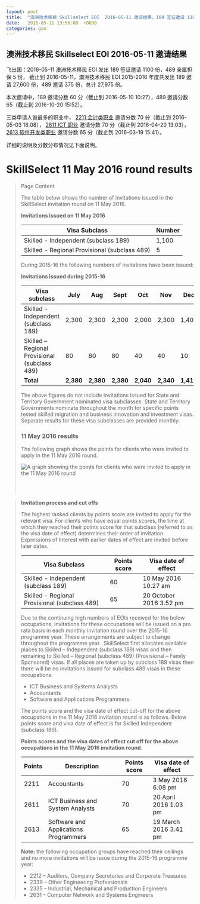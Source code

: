 ```yaml
---
layout: post
title:  "澳洲技术移民 Skillselect EOI  2016-05-11 邀请结果，189 签证邀请 1100 份，489 亲属担保 5 份"
date:   2016-05-11 13:56:00  +0800
categories: gsm
---
```


## 澳洲技术移民 Skillselect EOI  2016-05-11 邀请结果

飞出国：2016-05-11 澳洲技术移民 EOI 发出 189 签证邀请 1100 份，489 亲属担保 5 份，
截止到 2016-05-11，澳洲技术移民 EOI 2015-2016 年度共发出 189 邀请 27,600 份，489 邀请 375 份，总计 27,975 份。

本次邀请中，189 邀请分数 60 分（截止到 2016-05-10 10:27），489 邀请分数 65（截止到 2016-10-20 15:52）。

三类申请人谁最多的职业中， [2211 会计类职业](http://bbs.fcgvisa.com/t/anzsco-2211-accountants-flyabroad/7058) 邀请分数 70 分（截止到 2016-05-03 18:08），
[2611 ICT 职业](http://bbs.fcgvisa.com/t/anzsco-2611-ict-ict-business-and-systems-analysts-flyabroad/7133) 邀请分数 70 分（截止到 2016-04-20 13:03），
[2613 软件开发类职业](http://bbs.fcgvisa.com/t/anzsco-2613-software-and-applications-programmers-flyabroad/7134) 邀请分数 65 分（截止到 2016-03-19 15:41）。

详细的说明及分数分布情况见下面说明。

# SkillSelect 11 May 2016 round results
> <!--Page content-->
> Page Content
> 
> ​​​​​​​​​The table below shows the number of invitations issued in the SkillSelect invitation round on 11 May 2016.
> 
> **Invitations issued&nbsp;on&nbsp;11 May 2016**
> 
> | Visa Subclass | Number |
> | --- | --- |
> | Skilled - Independent (subclass 189) | 1,100 |
> | Skilled - Regional Provisional (subclass 489) | 5 |
> 
> During 2015-16 the following numbers of invitations have been issued:
> 
> **Invitations issued&nbsp;during 2015-16**
> 
> | Visa subclass | July | Aug | Sept | Oct | Nov | Dec | Jan | Feb | Mar | Apr | May | Total |
> | --- | --- | --- | --- | --- | --- | --- | --- | --- | --- | --- | --- | --- |
> | Skilled - Independent (subclass 189) | 2,300  | 2,300  | 2,300  | 2,000  | 2,300  | 1,400  | 4,800  | 3,200 | 2,600 | 2,200 | 1,100 | 27,600 |
> | Skilled – Regional Provisional (subclass 489) | 80  | 80  | 80  | 40  | 40  | 10  | 10  | 10 | 10 | 10 | 5 | 375 |
> | **Total** | **2,380** | **2,380** | **2,380** | **2,040** | **2,340** | **1,410** | **4,810** | **3,210** | **2,610** | **2,210** | **1,105** | **27,975** |
> 
> The above figures do not include invitations issued for State and Territory Government nominated visa subclasses. State and Territory Governments nominate throughout the month for specific points tested skilled migration and business innovation and investment visas. Separate results for these visa subclasses are provided monthly.
> 
> ### 11 May&nbsp;2016 results
> 
> The following graph shows the points for clients who were invited to apply in the&nbsp;11 May 2016&nbsp;round.
> 
> ![A graph showing the points for clients who were invited to apply in the 11 May 2016 round](/WorkinginAustralia/PublishingImages/11-may-2016.jpg)&nbsp;
> 
>  ​ 
> 
> **Invitation process and cut offs**
> 
> The highest ranked clients by points score are invited to apply for the relevant visa. For clients who have equal points scores, the time at which they reached their points score for that subclass (referred to as the visa date of effect) determines their order of invitation. Expressions of Interest with earlier dates of effect are invited before later dates.
> 
> | Visa Subclass | Points score | Visa date of effect |
> | --- | --- | --- |
> | Skilled - Independent (subclass 189) | 60 | 10 May 2016 10.27 am |
> | Skilled - Regional Provisional (subclass 489) | 65 | 20 October 2016 3.52 pm |
> 
> Due to the continuing high numbers of EOIs received for the below occupations, invitations for these occupations will be issued on a pro rata basis in each monthly invitation round over the 2015-16 programme year. These arrangements are subject to change throughout the programme year.&nbsp; SkillSelect first allocates available places to Skilled – Independent (subclass 189) visas and then remaining to Skilled – Regional (subclass 489) (Provisional – Family Spon​sored) visas. If all places are taken up by subclass 189 visas then there will be no invitations issued for subclass 489 visas in these occupations:
> 
> - ICT Business and Systems Analysts
> - Accountants​
> - Software and Applications Programmers.
> 
> The points score and the visa date of effect cut-off for the above occupations in the 11 May 2016 invitation round is as follows.&nbsp;Below points score and visa date of effect is for Skilled Independent (subclass 189).
> 
> **Points scores and the visa dates of effect cut off for the above occupations in the&nbsp;11 May 2016 invitation round**.
> 
> | Points | Description | Points score | Visa date of effect |
> | --- | --- | --- | --- |
> | 2211 | Accountants | 70 | 3 May 2016 6.08 pm |
> | 2611 | ICT Business and ​System Analysts | 70 | 20 April 2016 1.03 pm​ |
> | 2613 | Software and Applications Programmers | 65 | 19 March 2016 3.41 pm |
> 
> **Note:**&nbsp;the following occupation groups have reached their ceilings and no more invitations will be issue during the 2015-16 programme year:
> 
> - 2212 – Auditors, Company Secretaries and Corporate Treasures 
> - 2339 – Other Engineering Professionals
> - 2335 – Industrial, Mechanical and Production Engineers
> - 2631 – Computer Network and Systems Engineers
> 
